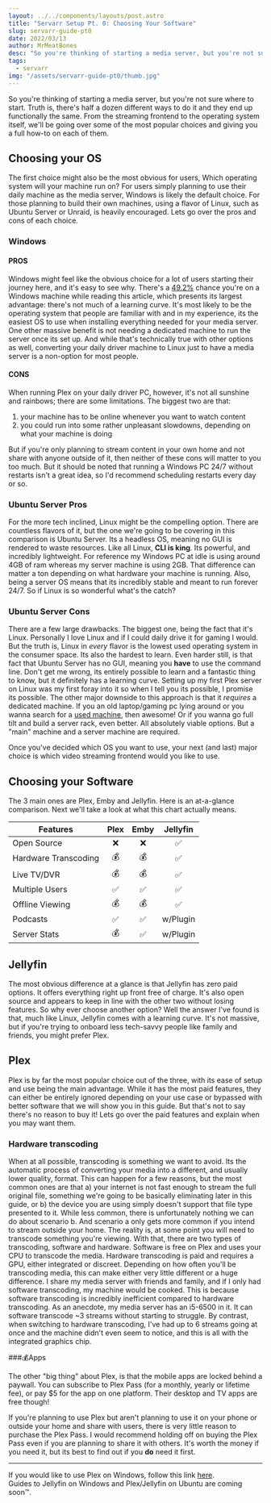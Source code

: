 ```yaml
---
layout: ../../components/layouts/post.astro
title: "Servarr Setup Pt. 0: Choosing Your Software"
slug: servarr-guide-pt0
date: 2022/03/13
author: MrMeatBones
desc: "So you're thinking of starting a media server, but you're not sure where to start. Truth is, there's half a dozen different ways to do it and they end up functionally the same."
tags:
  - servarr
img: "/assets/servarr-guide-pt0/thumb.jpg"
---
```


So you're thinking of starting a media server, but you're not sure where to start. Truth is, there's half a dozen different ways to do it and they end up functionally the same. From the streaming frontend to the operating system itself, we'll be going over some of the most popular choices and giving you a full how-to on each of them.

## Choosing your OS

The first choice might also be the most obvious for users, Which operating system will your machine run on? For users simply planning to use their daily machine as the media server, Windows is likely the default choice. For those planning to build their own machines, using a flavor of Linux, such as Ubuntu Server or Unraid, is heavily encouraged. Lets go over the pros and cons of each choice.

### Windows
#### PROS
Windows might feel like the obvious choice for a lot of users starting their journey here, and it's easy to see why. There's a [49.2%](https://www.zdnet.com/article/todays-most-popular-operating-systems/) chance you're on a Windows machine while reading this article, which presents its largest advantage: there's not much of a learning curve. It's most likely to be the operating system that people are familiar with and in my experience, its the easiest OS to use when installing everything needed for your media server. One other massive benefit is not needing a dedicated machine to run the server once its set up. And while that's technically true with other options as well, converting your daily driver machine to Linux just to have a media server is a non-option for most people.

#### CONS
When running Plex on your daily driver PC, however, it's not all sunshine and rainbows; there are some limitations. The biggest two are that:

1. your machine has to be online whenever you want to watch content
2. you could run into some rather unpleasant slowdowns, depending on what your machine is doing

But if you're only planning to stream content in your own home and not share with anyone outside of it, then neither of these cons will matter to you too much. But it should be noted that running a Windows PC 24/7 without restarts isn't a great idea, so I'd recommend scheduling restarts every day or so.

### Ubuntu Server Pros

For the more tech inclined, Linux might be the compelling option. There are countless flavors of it, but the one we're going to be covering in this comparison is Ubuntu Server. Its a headless OS, meaning no GUI is rendered to waste resources. Like all Linux, **CLI is king**. Its powerful, and incredibly lightweight. For reference my Windows PC at idle is using around 4GB of ram whereas my server machine is using 2GB. That difference can matter a ton depending on what hardware your machine is running. Also, being a server OS means that its incredibly stable and meant to run forever 24/7. So if Linux is so wonderful what's the catch?

### Ubuntu Server Cons

There are a few large drawbacks. The biggest one, being the fact that it's Linux. Personally I love Linux and if I could daily drive it for gaming I would. But the truth is, Linux in *every* flavor is the lowest used operating system in the consumer space. Its also the hardest to learn. Even harder still, is that fact that Ubuntu Server has no GUI, meaning you **have** to use the command line. Don't get me wrong, its entirely possible to learn and a fantastic thing to know, but it definitely has a learning curve. Setting up my first Plex server on Linux was my first foray into it so when I tell you its possible, I promise its possible. The other major downside to this approach is that it *requires* a dedicated machine. If you an old laptop/gaming pc lying around or you wanna search for a [used machine](https://www.hardware-corner.net/refurbished-desktop-computers/), then awesome! Or if you wanna go full tilt and build a server rack, even better. All absolutely viable options. But a "main" machine and a server machine are required.

Once you've decided which OS you want to use, your next (and last) major choice is which video streaming frontend would you like to use.

## Choosing your Software

The 3 main ones are Plex, Emby and Jellyfin. Here is an at-a-glance comparison. Next we'll take a look at what this chart actually means.

| **Features**         | **Plex** | **Emby** | **Jellyfin** |
|----------------------|:--------:|:--------:|:------------:|
| Open Source          |    ❌     |    ❌     |      ✅       |
| Hardware Transcoding |    💰    |    💰    |      ✅       |
| Live TV/DVR          |    💰    |    💰    |      ✅       |
| Multiple Users       |    ✅     |    ✅     |      ✅       |
| Offline Viewing      |    💰    |    💰    |      ✅       |
| Podcasts             |    ✅     |    ✅     |   w/Plugin   |
| Server Stats         |    💰    |    ✅     |   w/Plugin   |

## Jellyfin

The most obvious difference at a glance is that Jellyfin has zero paid options. It offers everything right up front free of charge. It's also open source and appears to keep in line with the other two without losing features. So why ever choose another option? Well the answer I've found is that, much like Linux, Jellyfin comes with a learning curve. It's not massive, but if you're trying to onboard less tech-savvy people like family and friends, you might prefer Plex.

## Plex

Plex is by far the most popular choice out of the three, with its ease of setup and use being the main advantage. While it has the most paid features, they can either be entirely ignored depending on your use case or bypassed with better software that we will show you in this guide. But that's not to say there's no reason to buy it! Lets go over the paid features and explain when you may want them.

### Hardware transcoding

When at all possible, transcoding is something we want to avoid. Its the automatic process of converting your media into a different, and usually lower quality, format. This can happen for a few reasons, but the most common ones are that a) your internet is not fast enough to stream the full original file, something we're going to be basically eliminating later in this guide, or b) the device you are using simply doesn't support that file type presented to it. While less common, there is unfortunately nothing we can do about scenario b. And scenario a only gets more common if you intend to stream outside your home. The reality is, at some point you will need to transcode something you're viewing. With that, there are two types of transcoding, software and hardware. Software is free on Plex and uses your CPU to transcode the media. Hardware transcoding is paid and requires a GPU, either integrated or discreet. Depending on how often you'll be transcoding media, this can make either very little different or a huge difference. I share my media server with friends and family, and if I only had software transcoding, my machine would be cooked. This is because software transcoding is incredibly inefficient compared to hardware transcoding. As an anecdote, my media server has an i5-6500 in it. It can software transcode ~3 streams without starting to struggle. By contrast, when switching to hardware transcoding, I've had up to 6 streams going at once and the machine didn't even seem to notice, and this is all with the integrated graphics chip.

###💰Apps

The other "big thing" about Plex, is that the mobile apps are locked behind a paywall. You can subscribe to Plex Pass (for a monthly, yearly or lifetime fee), or pay $5 for the app on one platform. Their desktop and TV apps are free though!

If you're planning to use Plex but aren't planning to use it on your phone or outside your home and share with users, there is very little reason to purchase the Plex Pass. I would recommend holding off on buying the Plex Pass even if you are planning to share it with others. It's worth the money if you need it, but its best to find out if you **do** need it first.

---

If you would like to use Plex on Windows, follow this link [here](/posts/servarr-guide-pt1/).  
Guides to Jellyfin on Windows and Plex/Jellyfin on Ubuntu are coming soon™️.